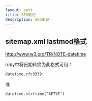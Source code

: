 ```yaml
---
layout: post
title: SEO笔记
description: SEO笔记
---
```


## sitemap.xml lastmod格式

<http://www.w3.org/TR/NOTE-datetime>

ruby中将日期转换为此格式可用：

    datetime.rfc3339

或

    datetime.strftime(‘%FT%T’)
